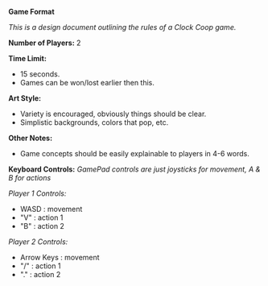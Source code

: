 **Game Format**

*This is a design document outlining the rules of a Clock Coop game.*

**Number of Players:** 2

**Time Limit:** 
 - 15 seconds.
 - Games can be won/lost earlier then this.
	
**Art Style:** 
 - Variety is encouraged, obviously things should be clear.
 - Simplistic backgrounds, colors that pop, etc.
	
**Other Notes:**
 - Game concepts should be easily explainable to players in 4-6 words.

**Keyboard Controls:**
*GamePad controls are just joysticks for movement, A & B for actions*

*Player 1 Controls:*
 - WASD : movement
 - "V" : action 1
 - "B" : action 2
 
*Player 2 Controls:*
 - Arrow Keys : movement
 - "/" : action 1
 - "." : action 2